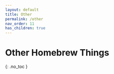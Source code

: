 ```yaml
---
layout: default
title: Other
permalink: /other
nav_order: 11
has_children: true
---
```


# Other Homebrew Things
{: .no_toc }

